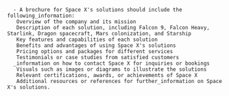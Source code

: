       - A brochure for Space X's solutions should include the following_information:
       Overview of the company and its mission
       Description of each solution, including Falcon 9, Falcon Heavy, Starlink, Dragon spacecraft, Mars colonization, and Starship
       Key features and capabilities of each solution
       Benefits and advantages of using Space X's solutions
       Pricing options and packages for different services
       Testimonials or case studies from satisfied customers
      _information on how to contact Space X for inquiries or bookings
       Visuals such as images or diagrams to illustrate the solutions
       Relevant certifications, awards, or achievements of Space X
       Additional resources or references for further_information on Space X's solutions.

